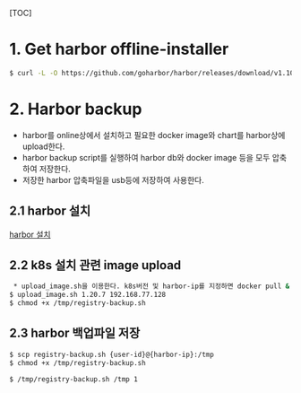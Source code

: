 [TOC]

# 1. Get harbor offline-installer
```bash
$ curl -L -O https://github.com/goharbor/harbor/releases/download/v1.10.3/harbor-offline-installer-v1.10.3.tgz
```
# 2. Harbor backup
 * harbor를 online상에서 설치하고 필요한 docker image와 chart를 harbor상에 upload한다.
 * harbor backup script를 실행하여 harbor db와 docker image 등을 모두 압축하여 저장한다.
 * 저장한 harbor 압축파일을 usb등에 저장하여 사용한다.
 
## 2.1 harbor 설치
 [harbor 설치](../../Cluster%20installation/step6-registry.md)
 
## 2.2 k8s 설치 관련 image upload
```bash
 * upload_image.sh을 이용한다. k8s버전 및 harbor-ip를 지정하면 docker pull & push 를 수행한다.
$ upload_image.sh 1.20.7 192.168.77.128
$ chmod +x /tmp/registry-backup.sh
```

## 2.3 harbor 백업파일 저장
```bash
$ scp registry-backup.sh {user-id}@{harbor-ip}:/tmp
$ chmod +x /tmp/registry-backup.sh

$ /tmp/registry-backup.sh /tmp 1
```
